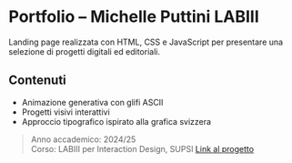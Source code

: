 # Portfolio – Michelle Puttini LABIII

Landing page realizzata con HTML, CSS e JavaScript per presentare una selezione di progetti digitali ed editoriali.

## Contenuti
- Animazione generativa con glifi ASCII
- Progetti visivi interattivi
- Approccio tipografico ispirato alla grafica svizzera

> Anno accademico: 2024/25  
> Corso: LABIII per Interaction Design, SUPSI
> [Link al progetto](https://michelleputtini.github.io/Portfolio/)
